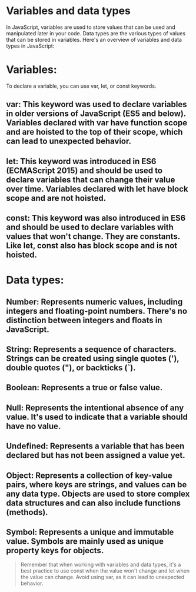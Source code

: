 # Variables and data types

 In JavaScript, variables are used to store values that can be used and manipulated later in your code. Data types are the various types of values that can be stored in variables. Here's an overview of variables and data types in JavaScript:

# Variables:

To declare a variable, you can use var, let, or const keywords.
## var: This keyword was used to declare variables in older versions of JavaScript (ES5 and below). Variables declared with var have function scope and are hoisted to the top of their scope, which can lead to unexpected behavior.

## let: This keyword was introduced in ES6 (ECMAScript 2015) and should be used to declare variables that can change their value over time. Variables declared with let have block scope and are not hoisted.

## const: This keyword was also introduced in ES6 and should be used to declare variables with values that won't change. They are constants. Like let, const also has block scope and is not hoisted.

# Data types:

## Number: Represents numeric values, including integers and floating-point numbers. There's no distinction between integers and floats in JavaScript.

## String: Represents a sequence of characters. Strings can be created using single quotes ('), double quotes ("), or backticks (`).

## Boolean: Represents a true or false value.

## Null: Represents the intentional absence of any value. It's used to indicate that a variable should have no value.

## Undefined: Represents a variable that has been declared but has not been assigned a value yet.

## Object: Represents a collection of key-value pairs, where keys are strings, and values can be any data type. Objects are used to store complex data structures and can also include functions (methods).

## Symbol: Represents a unique and immutable value. Symbols are mainly used as unique property keys for objects.


> Remember that when working with variables and data types, it's a best practice to use const when the value won't change and let when the value can change. Avoid using var, as it can lead to unexpected behavior.